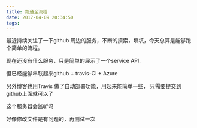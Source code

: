 ```yaml
---
title: 跑通全流程
date: 2017-04-09 20:34:50
tags:
---
```

最近持续关注了一下github 周边的服务，不断的摸索，填坑，今天总算是能够跑个简单的流程。

现在还没有什么服务，只是简单的展示了一个service API. 

但已经能够串联起来github + travis-CI + Azure 

另外博客也用Travis 做了自动部署功能，用起来能简单一些，
只需要提交到github上面就可以了

这个服务器会监听吗

好像修改文件是有问题的，再测试一次
